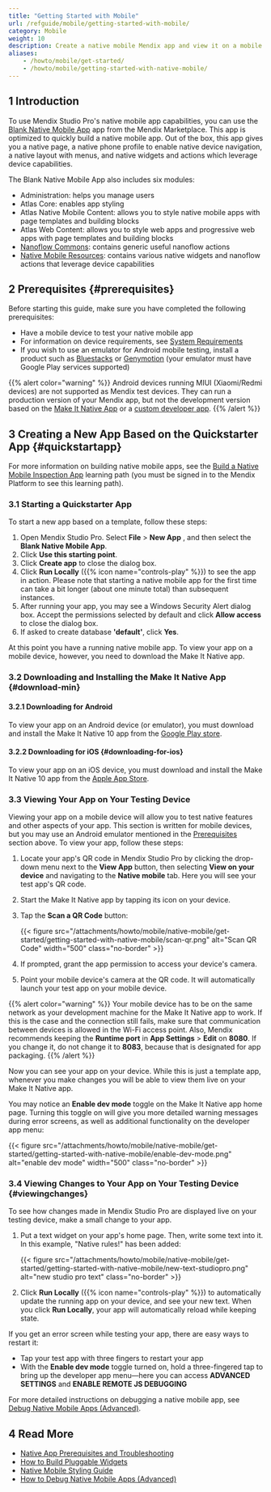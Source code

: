 ```yaml
---
title: "Getting Started with Mobile"
url: /refguide/mobile/getting-started-with-mobile/
category: Mobile
weight: 10
description: Create a native mobile Mendix app and view it on a mobile device using the Make It Native test app.
aliases:
    - /howto/mobile/get-started/
    - /howto/mobile/getting-started-with-native-mobile/
---
```


## 1 Introduction

To use Mendix Studio Pro's native mobile app capabilities, you can use the [Blank Native Mobile App](https://marketplace.mendix.com/link/component/109511/) app from the Mendix Marketplace. This app is optimized to quickly build a native mobile app. Out of the box, this app gives you a native page, a native phone profile to enable native device navigation, a native layout with menus, and native widgets and actions which leverage device capabilities.

The Blank Native Mobile App also includes six modules:

* Administration: helps you manage users
* Atlas Core: enables app styling
* Atlas Native Mobile Content: allows you to style native mobile apps with page templates and building blocks
* Atlas Web Content: allows you to style web apps and progressive web apps with page templates and building blocks
* [Nanoflow Commons](/appstore/modules/nanoflow-commons/): contains generic useful nanoflow actions
* [Native Mobile Resources](/appstore/modules/native-mobile-resources/): contains various native widgets and nanoflow actions that leverage device capabilities

## 2 Prerequisites {#prerequisites}

Before starting this guide, make sure you have completed the following prerequisites:

* Have a mobile device to test your native mobile app 
* For information on device requirements, see [System Requirements](/refguide/system-requirements/)
* If you wish to use an emulator for Android mobile testing, install a product such as [Bluestacks](https://www.bluestacks.com/nl/index.html) or [Genymotion](https://www.genymotion.com/) (your emulator must have Google Play services supported)

{{% alert color="warning" %}}
Android devices running MIUI (Xiaomi/Redmi devices) are not supported as Mendix test devices. They can run a production version of your Mendix app, but not the development version based on the [Make It Native App](/releasenotes/mobile/make-it-native-9/) or a [custom developer app](/refguide/mobile/distributing-mobile-apps/building-native-apps/how-to-devapps/).
{{% /alert %}}

## 3 Creating a New App Based on the Quickstarter App {#quickstartapp}

For more information on building native mobile apps, see the [Build a Native Mobile Inspection App](https://academy.mendix.com/link/path/66) learning path (you must be signed in to the Mendix Platform to see this learning path).

### 3.1 Starting a Quickstarter App 

To start a new app based on a template, follow these steps:

1. Open Mendix Studio Pro. Select **File** > **New App** , and then select the **Blank Native Mobile App**.
2. Click **Use this starting point**.
3. Click **Create app** to close the dialog box.
4. Click **Run Locally** ({{% icon name="controls-play" %}}) to see the app in action. Please note that starting a native mobile app for the first time can take a bit longer (about one minute total) than subsequent instances.
5. After running your app, you may see a Windows Security Alert dialog box. Accept the permissions selected by default and click **Allow access** to close the dialog box.
6. If asked to create database **'default'**, click **Yes**.

At this point you have a running native mobile app. To view your app on a mobile device, however, you need to download the Make It Native app.

### 3.2 Downloading and Installing the Make It Native App {#download-min}

#### 3.2.1 Downloading for Android

To view your app on an Android device (or emulator), you must download and install the Make It Native 10 app from the [Google Play store](https://play.google.com/store/apps/details?id=com.mendix.developerapp.mx10).

#### 3.2.2 Downloading for iOS {#downloading-for-ios}

To view your app on an iOS device, you must download and install the Make It Native 10 app from the [Apple App Store](https://apps.apple.com/us/app/make-it-native-10/id6450037464).

### 3.3 Viewing Your App on Your Testing Device

Viewing your app on a mobile device will allow you to test native features and other aspects of your app. This section is written for mobile devices, but you may use an Android emulator mentioned in the [Prerequisites](#prerequisites) section above. To view your app, follow these steps:

1. Locate your app's QR code in Mendix Studio Pro by clicking the drop-down menu next to the **View App** button, then selecting **View on your device** and navigating to the **Native mobile** tab. Here you will see your test app's QR code.
2. Start the Make It Native app by tapping its icon on your device.
3. Tap the  **Scan a QR Code** button:

    {{< figure src="/attachments/howto/mobile/native-mobile/get-started/getting-started-with-native-mobile/scan-qr.png" alt="Scan QR Code"   width="500"  class="no-border" >}}

4. If prompted, grant the app permission to access your device's camera.
5. Point your mobile device's camera at the QR code. It will automatically launch your test app on your mobile device.

{{% alert color="warning" %}}
Your mobile device has to be on the same network as your development machine for the Make It Native app to work. If this is the case and the connection still fails, make sure that communication between devices is allowed in the Wi-Fi access point. Also, Mendix recommends keeping the **Runtime port** in **App Settings** > **Edit** on **8080**. If you change it, do not change it to **8083**, because that is designated for app packaging.
{{% /alert %}}

Now you can see your app on your device. While this is just a template app, whenever you make changes you will be able to view them live on your Make It Native app.

You may notice an **Enable dev mode** toggle on the Make It Native app home page. Turning this toggle on will give you more detailed warning messages during error screens, as well as additional functionality on the developer app menu:

{{< figure src="/attachments/howto/mobile/native-mobile/get-started/getting-started-with-native-mobile/enable-dev-mode.png" alt="enable dev mode"   width="500"  class="no-border" >}}

### 3.4 Viewing Changes to Your App on Your Testing Device {#viewingchanges}

To see how changes made in Mendix Studio Pro are displayed live on your testing device, make a small change to your app.

1. Put a text widget on your app's home page. Then, write some text into it. In this example, "Native rules!" has been added: 

    {{< figure src="/attachments/howto/mobile/native-mobile/get-started/getting-started-with-native-mobile/new-text-studiopro.png" alt="new studio pro text" class="no-border" >}}

2. Click **Run Locally** ({{% icon name="controls-play" %}}) to automatically update the running app on your device, and see your new text. When you click **Run Locally**, your app will automatically reload while keeping state. 

If you get an error screen while testing your app, there are easy ways to restart it: 

* Tap your test app with three fingers to restart your app
* With the **Enable dev mode** toggle turned on, hold a three-fingered tap to bring up the developer app menu—here you can access **ADVANCED SETTINGS** and **ENABLE REMOTE JS DEBUGGING** 

For more detailed instructions on debugging a native mobile app, see [Debug Native Mobile Apps (Advanced)](/howto/mobile/native-debug/).

## 4 Read More

* [Native App Prerequisites and Troubleshooting](/refguide/mobile/getting-started-with-mobile/prerequisites/)
* [How to Build Pluggable Widgets](/howto/extensibility/pluggable-widgets/)
* [Native Mobile Styling Guide](/refguide/native-styling-refguide/)
* [How to Debug Native Mobile Apps (Advanced)](/howto/mobile/native-debug/)
